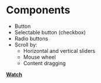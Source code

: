 # Components

* Button
* Selectable button (checkbox)
* Radio buttons
* Scroll by:
    * Horizontal and vertical sliders
    * Mouse wheel
    * Content dragging

**[Watch](https://pavelnarzyaev.github.io/github-pages/pixi-starter-test-7/ "Open demo")**